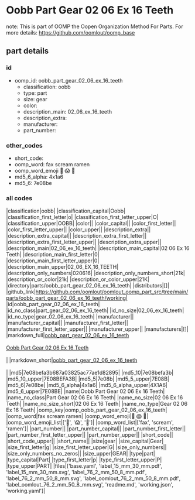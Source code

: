 # Oobb Part Gear 02 06 Ex 16 Teeth  

note: This is part of OOMP the Oopen Organization Method For Parts. For more details: https://github.com/oomlout/oomp_base

##  part details





### id
* oomp_id: oobb_part_gear_02_06_ex_16_teeth
  * classification: oobb
  * type: part
  * size: gear
  * color: 
  * description_main: 02_06_ex_16_teeth
  * description_extra: 
  * manufacturer: 
  * part_number: 

### other_codes
* short_code: 
* oomp_word: fax scream ramen
* oomp_word_emoji :fax: :scream: :ramen:
* md5_6_alpha: 4x1a6
* md5_6: 7e08be

### all codes 
|classification|oobb|
|classification_capital|Oobb|
|classification_first_letter|o|
|classification_first_letter_upper|O|
|classification_upper|OOBB|
|color||
|color_capital||
|color_first_letter||
|color_first_letter_upper||
|color_upper||
|description_extra||
|description_extra_capital||
|description_extra_first_letter||
|description_extra_first_letter_upper||
|description_extra_upper||
|description_main|02_06_ex_16_teeth|
|description_main_capital|02 06 Ex 16 Teeth|
|description_main_first_letter|0|
|description_main_first_letter_upper|0|
|description_main_upper|02_06_EX_16_TEETH|
|description_only_numbers|020616|
|description_only_numbers_short|21k|
|description_or_color|21k|
|description_or_color_upper|21K|
|directory|parts/oobb_part_gear_02_06_ex_16_teeth|
|distributors|[]|
|github_link|https://github.com/oomlout/oomlout_oomp_part_src/tree/main/parts/oobb_part_gear_02_06_ex_16_teeth/working|
|id|oobb_part_gear_02_06_ex_16_teeth|
|id_no_class|part_gear_02_06_ex_16_teeth|
|id_no_size|02_06_ex_16_teeth|
|id_no_type|gear_02_06_ex_16_teeth|
|manufacturer||
|manufacturer_capital||
|manufacturer_first_letter||
|manufacturer_first_letter_upper||
|manufacturer_upper||
|manufacturers|[]|
|markdown_full|[oobb_part_gear_02_06_ex_16_teeth](https://github.com/oomlout/oomlout_oomp_part_src/tree/main/parts/oobb_part_gear_02_06_ex_16_teeth/working)<br>[](https://github.com/oomlout/oomlout_oomp_part_src/tree/main/parts/oobb_part_gear_02_06_ex_16_teeth/working)<br>[Oobb Part Gear 02 06 Ex 16 Teeth](https://github.com/oomlout/oomlout_oomp_part_src/tree/main/parts/oobb_part_gear_02_06_ex_16_teeth/working)<br><br>|
|markdown_short|[oobb_part_gear_02_06_ex_16_teeth](https://github.com/oomlout/oomlout_oomp_part_src/tree/main/parts/oobb_part_gear_02_06_ex_16_teeth/working)<br><br>|
|md5|7e08befa3b687a03825ac77ae1d82895|
|md5_10|7e08befa3b|
|md5_10_upper|7E08BEFA3B|
|md5_5|7e08b|
|md5_5_upper|7E08B|
|md5_6|7e08be|
|md5_6_alpha|4x1a6|
|md5_6_alpha_upper|4X1A6|
|md5_6_upper|7E08BE|
|name|Oobb Part Gear 02 06 Ex 16 Teeth|
|name_no_class|Part Gear 02 06 Ex 16 Teeth|
|name_no_size|02 06 Ex 16 Teeth|
|name_no_size_short|02 06 Ex 16 Teeth|
|name_no_type|Gear 02 06 Ex 16 Teeth|
|oomp_key|oomp_oobb_part_gear_02_06_ex_16_teeth|
|oomp_word|fax scream ramen|
|oomp_word_emoji|:fax: :scream: :ramen:|
|oomp_word_emoji_list|[':fax:', ':scream:', ':ramen:']|
|oomp_word_list|['fax', 'scream', 'ramen']|
|part_number||
|part_number_capital||
|part_number_first_letter||
|part_number_first_letter_upper||
|part_number_upper||
|short_code||
|short_code_upper||
|short_name||
|size|gear|
|size_capital|Gear|
|size_first_letter|g|
|size_first_letter_upper|G|
|size_only_numbers||
|size_only_numbers_no_zeros||
|size_upper|GEAR|
|type|part|
|type_capital|Part|
|type_first_letter|p|
|type_first_letter_upper|P|
|type_upper|PART|
|files|['base.yaml', 'label_15_mm_30_mm.pdf', 'label_15_mm_30_mm.svg', 'label_76_2_mm_50_8_mm.pdf', 'label_76_2_mm_50_8_mm.svg', 'label_oomlout_76_2_mm_50_8_mm.pdf', 'label_oomlout_76_2_mm_50_8_mm.svg', 'readme.md', 'working.json', 'working.yaml']|
